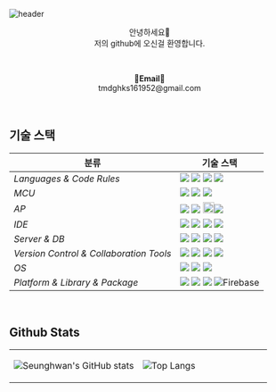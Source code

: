 ![header](https://capsule-render.vercel.app/api?type=waving&color=0000FF&height=300&section=header&text=Seunghwan's%20GitHub%20&fontSize=60&desc=Welcome!&descAlignY=64&descAlign=67&fontColor=FFFFFF)

<p align="center">
안녕하세요👐<br>
저의 github에 오신걸 환영합니다.
</p>

<br>

<p align="center">
<Strong>📧Email📧</Strong><br>tmdghks161952@gmail.com<br>

</p>



<br>

<p align="center">
  
 ## 기술 스택

| <center>분류</center> |<center>기술 스택</center>|
| :-------------------- | :-------------------------------------------------------------------------------------------------------------------------------------------------------------------------------------------------------------------------------------------------------------------------------------------------------------------------------------------------------------------------------------------------------------------------------------------- |
| *Languages & Code Rules*|<img src="https://img.shields.io/badge/C-A8B9CC?style=flat&logo=Coursera&logoColor=white"/> <img src="https://img.shields.io/badge/C++-00599C?style=flat&logo=C%2B%2B&logoColor=white"/> <img src="https://img.shields.io/badge/Java-007396.svg?&style=flat&logo=Java&logoColor=white"/> <img src="https://img.shields.io/badge/Python-3776AB?style=flat&logo=Python&logoColor=white"/> |
| *MCU*| <img src="https://img.shields.io/badge/ESP32-E7352C?style=flat&logo=Espressif&logoColor=white"/> <img src="https://img.shields.io/badge/Arduino-00979D?style=flat&logo=arduino&logoColor=white"/> <img src="https://img.shields.io/badge/STM32-03234B?style=flat&logo=STMicroelectronics&logoColor=white"/>
| *AP*| <img src="https://img.shields.io/badge/Raspberry Pi-A22846?style=flat&logo=Raspberry Pi&logoColor=white"/> <img src="https://img.shields.io/badge/Jetson Nano-76B900?style=flat&logo=NVIDIA&logoColor=white"/> <img src="https://user-images.githubusercontent.com/124149731/236970806-e388a977-038b-49aa-a163-71d419e4f8de.png" width = 20 height=20/><img src="https://img.shields.io/badge/Udoo-a349a4?style=flat&logoColor=white"/> |
| *IDE*| <img src="https://img.shields.io/badge/Visual Studio-5C2D91?style=flat&logo=Visual Studio&logoColor=white"/> <img src="https://img.shields.io/badge/Eclipse%20IDE-2C2255.svg?&style=flat&logo=Eclipse%20IDE&logoColor=white"/> <img src = "https://img.shields.io/badge/AndroidStudio-3DDC84?style=flat&logo=Python&logoColor=white"> <img src="https://img.shields.io/badge/Jupyter Notebook-F37626?style=flat&logo=Jupyter&logoColor=white"/>|
| *Server & DB*|<img src="https://img.shields.io/badge/Apache-D22128?style=flat&logo=Apache&logoColor=white"/> <img src="https://img.shields.io/badge/PHP-777BB4?style=flat&logo=PHP&logoColor=white"/> <img src="https://img.shields.io/badge/MySQL-4479A1?style=flat&logo=MySQL&logoColor=white"/> <img src="https://img.shields.io/badge/MariaDB-003545?style=flat&logo=MariaDB&logoColor=white"/>|
| *Version Control & Collaboration Tools*| <img src="https://img.shields.io/badge/Git-F05032?style=flat&logo=Git&logoColor=white"/> <img src="https://img.shields.io/badge/GitHub-181717?style=flat&logo=GitHub&logoColor=white"/> <img src="https://img.shields.io/badge/Google Docs-4285F4?style=flat&logo=google&logoColor=white"/> <img src="https://img.shields.io/badge/Notion-000000?style=flat&logo=Notion&logoColor=white"/>|
| *OS*|<img src="https://img.shields.io/badge/Windows10-0078D6?style=flat&logo=Windows&logoColor=white"/> <img src="https://img.shields.io/badge/Linux-FCC624?style=flat&logo=Linux&logoColor=white"/> <img src="https://img.shields.io/badge/Ubuntu-E95420?style=flat&logo=Ubuntu&logoColor=white"/> |
| *Platform & Library & Package*|<img src="https://img.shields.io/badge/ROS-22314E?style=flat&logo=ROS&logoColor=white"/> <img src="https://img.shields.io/badge/OpenCV-5C3EE8?style=flat&logo=OpenCV&logoColor=white"/> <img src="https://img.shields.io/badge/Google Colab-0000FF?style=flat&logo=Google Colab&logoColor=white"/> ![Firebase](https://img.shields.io/badge/Firebase-%23039BE5.svg?style=flat&logo=firebase&logoColor=white)

<br>

## Github Stats  
<table><tr><td valign="top" width="50%">

![Seunghwan's GitHub stats](https://github-readme-stats.vercel.app/api?username=seunghwankk&show_icons=true&theme=tokyonight)

</td><td valign="top" width="50%">

![Top Langs](https://github-readme-stats.vercel.app/api/top-langs/?username=seunghwankk&layout=compact&theme=gotham)

</td></tr></table>  

<br/>

